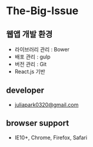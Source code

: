 # The-Big-Issue
 
 
## 웹앱 개발 환경
- 라이브러리 관리 : Bower
- 배포 관리 : gulp
- 버전 관리 : Git
- React.js 기반

## developer 
- juliapark0320@gmail.com 

## browser support
- IE10+, Chrome, Firefox, Safari
